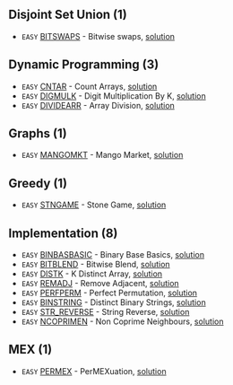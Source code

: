 ## Disjoint Set Union (1)
* `EASY` [BITSWAPS](https://www.codechef.com/problems/BITSWAPS) - Bitwise swaps, [solution](./BITSWAPS)

## Dynamic Programming (3)
* `EASY` [CNTAR](https://www.codechef.com/problems/CNTAR) - Count Arrays, [solution](./CNTAR)
* `EASY` [DIGMULK](https://www.codechef.com/problems/DIGMULK) - Digit Multiplication By K, [solution](./DIGMULK)
* `EASY` [DIVIDEARR](https://www.codechef.com/problems/DIVIDEARR) - Array Division, [solution](./DIVIDEARR)

## Graphs (1)
* `EASY` [MANGOMKT](https://www.codechef.com/problems/MANGOMKT) - Mango Market, [solution](./MANGOMKT)

## Greedy (1)
* `EASY` [STNGAME](https://www.codechef.com/problems/STNGAME) - Stone Game, [solution](./STNGAME)

## Implementation (8)
* `EASY` [BINBASBASIC](https://www.codechef.com/problems/BINBASBASIC) - Binary Base Basics, [solution](./BINBASBASIC)
* `EASY` [BITBLEND](https://www.codechef.com/problems/BITBLEND) - Bitwise Blend, [solution](./BITBLEND)
* `EASY` [DISTK](https://www.codechef.com/problems/DISTK) - K Distinct Array, [solution](./DISTK)
* `EASY` [REMADJ](https://www.codechef.com/problems/REMADJ) - Remove Adjacent, [solution](./REMADJ)
* `EASY` [PERFPERM](https://www.codechef.com/problems/PERFPERM) - Perfect Permutation, [solution](./PERFPERM)
* `EASY` [BINSTRING](https://www.codechef.com/problems/BINSTRING) - Distinct Binary Strings, [solution](./BINSTRING)
* `EASY` [STR_REVERSE](https://www.codechef.com/problems/STR_REVERSE) - String Reverse, [solution](./STR_REVERSE)
* `EASY` [NCOPRIMEN](https://www.codechef.com/problems/NCOPRIMEN) - Non Coprime Neighbours, [solution](./NCOPRIMEN)

## MEX (1)
* `EASY` [PERMEX](https://www.codechef.com/problems/PERMEX) - PerMEXuation, [solution](./PERMEX)
